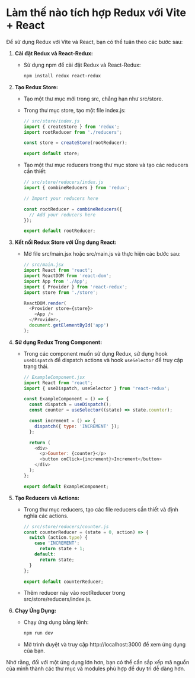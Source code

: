 # Làm thế nào tích hợp Redux với Vite + React
Để sử dụng Redux với Vite và React, bạn có thể tuân theo các bước sau:

1. **Cài đặt Redux và React-Redux:**
   - Sử dụng npm để cài đặt Redux và React-Redux:

     ```bash
     npm install redux react-redux
     ```

2. **Tạo Redux Store:**
   - Tạo một thư mục mới trong src, chẳng hạn như src/store.
   - Trong thư mục store, tạo một file index.js:

     ```javascript
     // src/store/index.js
     import { createStore } from 'redux';
     import rootReducer from './reducers';

     const store = createStore(rootReducer);

     export default store;
     ```

   - Tạo một thư mục reducers trong thư mục store và tạo các reducers cần thiết:

     ```javascript
     // src/store/reducers/index.js
     import { combineReducers } from 'redux';

     // Import your reducers here

     const rootReducer = combineReducers({
       // Add your reducers here
     });

     export default rootReducer;
     ```

3. **Kết nối Redux Store với Ứng dụng React:**
   - Mở file src/main.jsx hoặc src/main.js và thực hiện các bước sau:

     ```javascript
     // src/main.jsx
     import React from 'react';
     import ReactDOM from 'react-dom';
     import App from './App';
     import { Provider } from 'react-redux';
     import store from './store';

     ReactDOM.render(
       <Provider store={store}>
         <App />
       </Provider>,
       document.getElementById('app')
     );
     ```

4. **Sử dụng Redux Trong Component:**
   - Trong các component muốn sử dụng Redux, sử dụng hook `useDispatch` để dispatch actions và hook `useSelector` để truy cập trạng thái.

     ```javascript
     // ExampleComponent.jsx
     import React from 'react';
     import { useDispatch, useSelector } from 'react-redux';

     const ExampleComponent = () => {
       const dispatch = useDispatch();
       const counter = useSelector((state) => state.counter);

       const increment = () => {
         dispatch({ type: 'INCREMENT' });
       };

       return (
         <div>
           <p>Counter: {counter}</p>
           <button onClick={increment}>Increment</button>
         </div>
       );
     };

     export default ExampleComponent;
     ```

5. **Tạo Reducers và Actions:**
   - Trong thư mục reducers, tạo các file reducers cần thiết và định nghĩa các actions.

     ```javascript
     // src/store/reducers/counter.js
     const counterReducer = (state = 0, action) => {
       switch (action.type) {
         case 'INCREMENT':
           return state + 1;
         default:
           return state;
       }
     };

     export default counterReducer;
     ```

   - Thêm reducer này vào rootReducer trong src/store/reducers/index.js.

6. **Chạy Ứng Dụng:**
   - Chạy ứng dụng bằng lệnh:

     ```bash
     npm run dev
     ```

   - Mở trình duyệt và truy cập http://localhost:3000 để xem ứng dụng của bạn.

Nhớ rằng, đối với một ứng dụng lớn hơn, bạn có thể cần sắp xếp mã nguồn của mình thành các thư mục và modules phù hợp để duy trì dễ dàng hơn.